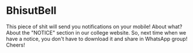 # BhisutBell
This piece of shit will send you notifications on your mobile! About what? About the "NOTICE" section in our college website. So, next time when we have a notice, you don't have to download it and share in WhatsApp group! Cheers!
